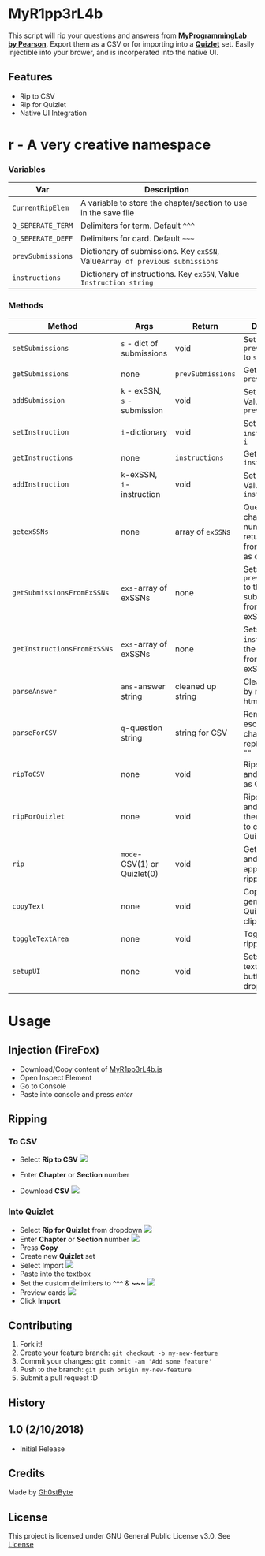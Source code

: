 # MyR1pp3rL4b

This script will rip your questions and answers from [**MyProgrammingLab by Pearson**](http://myprogramminglab.com/). Export them as a CSV or for importing into a [**Quizlet**](http://quizlet.com/) set. Easily injectible into your brower, and is incorperated into the native UI.


## Features

* Rip to CSV
* Rip for Quizlet
* Native UI Integration


# r - A very creative namespace

### Variables

| Var    | Description |
| ------ | ----------- |
| ```CurrentRipElem```| A variable to store the chapter/section to use in the save file|
| ```Q_SEPERATE_TERM```| Delimiters for term. Default ```^^^```  |
| ```Q_SEPERATE_DEFF```| Delimiters for card. Default ```~~~```  |
| ```prevSubmissions```| Dictionary of submissions. Key ```exSSN```, Value```Array of previous submissions```|
| ```instructions``` | Dictionary of instructions. Key ```exSSN```, Value ```Instruction string```| 

### Methods

| Method | Args | Return | Description |
| ------ | ---- | ------ | ------------| 
|```setSubmissions```|```s``` - dict of submissions|void|Set ```prevSubmissions``` to ```s```|
|```getSubmissions```|none|```prevSubmissions```|Get ```prevSubmissions```|
|```addSubmission```|```k``` - exSSN, ```s``` - submission|void|Set Key ```k``` and Value ```s``` of ```prevSubmissions```|
|```setInstruction```|```i```-dictionary|void|Set ```instructions``` to ```i```|
|```getInstructions```|none|```instructions```|Get ```instructions```|
|```addInstruction```|```k```-exSSN, ```i```-instruction|void|Set Key ```k``` and Value ```i``` of ```instruction```|
|```getexSSNs```|none|array of ```exSSN```s|Query user for chap/sec number and return all ```exSSN```s from that node as dict|
|```getSubmissionsFromExSSNs```|```exs```-array of exSSNs|none|Sets ```prevSubmissions``` to the submission from each exSSN|
|```getInstructionsFromExSSNs```|```exs```-array of exSSNs|none|Sets ```instructions``` to the instructions from each exSSN|
|```parseAnswer```|```ans```-answer string|cleaned up string|Cleans up ```ans``` by removing html tags|
|```parseForCSV```|```q```-question string|string for CSV|Removes escape characters and replaces ```"``` with ```""```|
|```ripToCSV```|none|void|Rips questions and downloads as CSV|
|```ripForQuizlet```|none|void|Rips questions and shows them in textarea to copy into Quizlet|
|```rip```|```mode```-CSV(1) or Quizlet(0)|void|Gets user input and calls appropriate ripping function|
|```copyText```|none|void|Copies text generated for Quizlet to clipboard|
|```toggleTextArea```|none|void|Toggle the ripper div|
|```setupUI```|none|void|Sets up the textarea, buttons, and dropdown|

# Usage

## Injection (FireFox)

* Download/Copy content of  [MyR1pp3rL4b.js](../master/MyR1pp3rL4b.js)
* Open Inspect Element
* Go to Console
* Paste into console and press *enter*

##  Ripping

### To CSV
* Select **Rip to CSV**
 ![](https://image.prntscr.com/image/R9IjsKI8TPWmRFSZUr2XXw.png) 

* Enter **Chapter** or **Section** number
* Download **CSV**
![](https://image.prntscr.com/image/uEha3-knRZORQV6nFoQugQ.png)


### Into Quizlet

* Select **Rip for Quizlet** from dropdown
![](https://image.prntscr.com/image/8fZxhAk2QZeErNH-tTMCUw.png)
* Enter **Chapter** or **Section** number
![](https://i.imgur.com/BdTTLuB.png)
* Press **Copy**
* Create new **Quizlet** set
* Select Import
![](https://i.imgur.com/0wAAK6Q.png)
* Paste into the textbox
* Set the custom delimiters to **^^^** & **~~~**
![](https://i.imgur.com/ww4sztq.png)
* Preview cards
![](https://i.imgur.com/R0LQ4Eh.png)
* Click **Import**


## Contributing

1. Fork it!
2. Create your feature branch: `git checkout -b my-new-feature`
3. Commit your changes: `git commit -am 'Add some feature'`
4. Push to the branch: `git push origin my-new-feature`
5. Submit a pull request :D


## History

## 1.0 (2/10/2018)
* Initial Release 


## Credits

Made by [Gh0stByte](http://twitter.com/Gh0stByte)

## License

This project is licensed under GNU General Public License v3.0. See [License](/blob/master/LICENSE)
